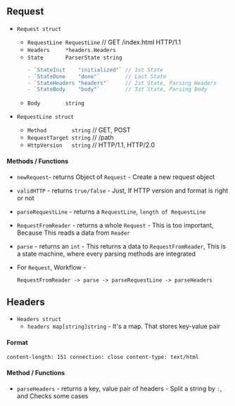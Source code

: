##  Request 

- `Request struct` 
	- `RequestLine RequestLine` // GET /index.html HTTP/1.1
  - `Headers     *headers.Headers` 
  - `State       ParserState string`
    ```go
    - `StateInit    "initialized"` // 1st State
    - `StateDone    "done"`        // Last State
    - `StateHeaders "headers"`     // 2st State, Parsing Headers
    - `StateBody    "body"`        // 3st State, Parsing Body
    ```
  - `Body        string`

- `RequestLine struct` 
  - `Method        string` // GET, POST
  - `RequestTarget string` // /path
  - `HttpVersion   string` // HTTP/1.1, HTTP/2.0

#### Methods / Functions

- `newRequest`- returns Object of `Request`  - Create a new request object
- `validHTTP` - returns `true/false` - Just, If HTTP version and format is right or not
- `parseRequestLine` - returns a `RequestLine`, `length of RequestLine` 
- `RequestFromReader` - returns a whole `Request` - This is too important, Because This reads a data from `Reader`
- `parse` - returns an `int` - This returns a data to `RequestFromReader`, This is a state machine, where every parsing methods are integrated

- For `Request`, Workflow -
  ```markdown
  RequestFromReader -> parse -> parseRequestLine -> parseHeaders
  ```

## Headers

- `Headers struct` 
  - `headers map[string]string` - It's a map. That stores key-value pair 


#### Format 
  `
content-length: 151
connection: close
content-type: text/html
  ` 

#### Method / Functions

- `parseHeaders` - returns a key, value pair of headers - Split a string by `:`, and Checks some cases 
